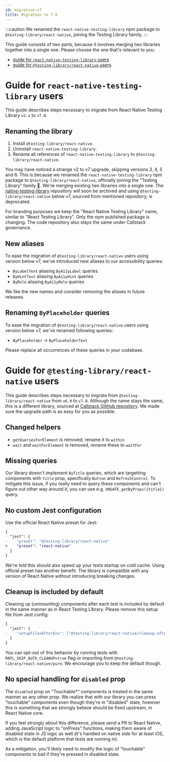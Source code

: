 ```yaml
---
id: migration-v7
title: Migration to 7.0
---
```


:::caution
We renamed the `react-native-testing-library` npm package to `@testing-library/react-native`, joining the Testing Library family.
:::

This guide consists of two parts, because it involves merging two libraries together into a single one. Please choose the one that's relevant to you:

- [guide for `react-native-testing-library` users](#guide-for-react-native-testing-library-users)
- [guide for `@testing-library/react-native` users](#guide-for-testing-libraryreact-native-users)

# Guide for `react-native-testing-library` users

This guide describes steps necessary to migrate from React Native Testing Library `v2.x` to `v7.0`.

## Renaming the library

1. Install `@testing-library/react-native`.
1. Uninstall `react-native-testing-library`.
1. Rename all references of `react-native-testing-library` to `@testing-library/react-native`.

You may have noticed a strange v2 to v7 upgrade, skipping versions 3, 4, 5 and 6. This is because we renamed the `react-native-testing-library` npm package to `@testing-library/react-native`, officially joining the "Testing Library" family 🎉. We're merging existing two libraries into a single one. The [native-testing-library](https://github.com/testing-library/native-testing-library) repository will soon be archived and using `@testing-library/react-native` below v7, sourced from mentioned repository, is deprecated.

For branding purposes we keep the "React Native Testing Library" name, similar to "React Testing Library". Only the npm published package is changing. The code repository also stays the same under Callstack governance.

## New aliases

To ease the migration of `@testing-library/react-native` users using version below v7, we've introduced new aliases to our accessibility queries:

- `ByLabelText` aliasing `ByA11yLabel` queries
- `ByHintText` aliasing `ByA11yHint` queries
- `ByRole` aliasing `ByA11yRole` queries

We like the new names and consider removing the aliases in future releases.

## Renaming `ByPlaceholder` queries

To ease the migration of `@testing-library/react-native` users using version below v7, we've renamed following queries:

- `ByPlaceholder` -> `ByPlaceholderText`

Please replace all occurrences of these queries in your codebase.

# Guide for `@testing-library/react-native` users

This guide describes steps necessary to migrate from `@testing-library/react-native` from `v6.0` to `v7.0`. Although the name stays the same, this is a different library, sourced at [Callstack GitHub repository](https://github.com/callstack/react-native-testing-library). We made sure the upgrade path is as easy for you as possible.

## Changed helpers

- `getQueriesForElement` is removed, rename it to `within`
- `wait` and `waitForElement` is removed, rename these to `waitFor`

## Missing queries

Our library doesn't implement `ByTitle` queries, which are targetting components with `title` prop, specifically `Button` and `RefreshControl`. To mitigate this issue, if you really need to query these components and can't figure out other way around it, you can use e.g. `UNSAFE_getByProps({title})` query.

## No custom Jest configuration

Use the official React Native preset for Jest:

```diff
{
  "jest": {
-    "preset": "@testing-library/react-native"
+    "preset": "react-native"
  }
}
```

We're told this should also speed up your tests startup on cold cache. Using official preset has another benefit. The library is compatible with any version of React Native without introducing breaking changes.

## Cleanup is included by default

Cleaning up (unmounting) components after each test is included by default in the same manner as in React Testing Library. Please remove this setup file from Jest config:

```diff
{
  "jest": {
-    "setupFilesAfterEnv": ["@testing-library/react-native/cleanup-after-each"]
  }
}
```

You can opt-out of this behavior by running tests with `RNTL_SKIP_AUTO_CLEANUP=true` flag or importing from `@testing-library/react-native/pure`. We encourage you to keep the default though.

## No special handling for `disabled` prop

The `disabled` prop on "Touchable\*" components is treated in the same manner as any other prop. We realize that with our library you can press "touchable" components even though they're in "disabled" state, however this is something that we strongly believe should be fixed upstream, in React Native core.

If you feel strongly about this difference, please send a PR to React Native, adding JavaScript logic to "onPress" functions, making them aware of disabled state in JS logic as well (it's handled on native side for at least iOS, which is the default platform that tests are running in).

As a mitigation, you'll likely need to modify the logic of "touchable" components to bail if they're pressed in disabled state.
